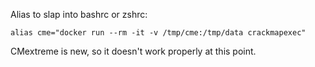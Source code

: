 Alias to slap into bashrc or zshrc:

	alias cme="docker run --rm -it -v /tmp/cme:/tmp/data crackmapexec"

CMextreme is new, so it doesn't work properly at this point. 